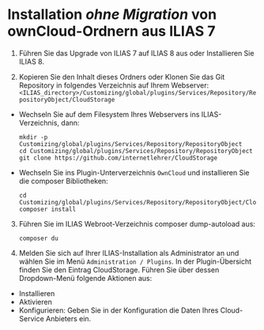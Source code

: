 # Installation *ohne Migration* von ownCloud-Ordnern aus ILIAS 7

1. Führen Sie das Upgrade von ILIAS 7 auf ILIAS 8 aus oder Installieren Sie ILIAS 8.

2. Kopieren Sie den Inhalt dieses Ordners oder Klonen Sie das Git Repository in folgendes Verzeichnis auf Ihrem Webserver: `<ILIAS_directory>/Customizing/global/plugins/Services/Repository/RepositoryObject/CloudStorage`
  - Wechseln Sie auf dem Filesystem Ihres Webservers ins ILIAS-Verzeichnis, dann:
    ```
    mkdir -p Customizing/global/plugins/Services/Repository/RepositoryObject
    cd Customizing/global/plugins/Services/Repository/RepositoryObject
    git clone https://github.com/internetlehrer/CloudStorage
    ```
  - Wechseln Sie ins Plugin-Unterverzeichnis `OwnCloud` und installieren Sie die composer Bibliotheken:
    ```
    cd Customizing/global/plugins/Services/Repository/RepositoryObject/CloudStorage/classes/OwnCloud/
    composer install
    ```
3. Führen Sie im ILIAS Webroot-Verzeichnis composer dump-autoload aus:
    ```
    composer du
    ```

4. Melden Sie sich auf Ihrer ILIAS-Installation als Administrator an und wählen Sie im Menü `Administration / Plugins`. In der Plugin-Übersicht finden Sie den Eintrag CloudStorage. Führen Sie über dessen Dropdown-Menü folgende Aktionen aus:
  - Installieren
  - Aktivieren
  - Konfigurieren: Geben Sie in der Konfiguration die Daten Ihres Cloud-Service Anbieters ein.
